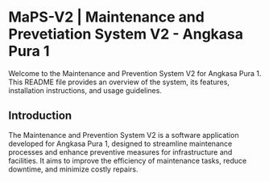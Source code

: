 # MaPS-V2 | Maintenance and Prevetiation System V2 - Angkasa Pura 1
Welcome to the Maintenance and Prevention System V2 for Angkasa Pura 1. This README file provides an overview of the system, its features, installation instructions, and usage guidelines.

## Introduction
The Maintenance and Prevention System V2 is a software application developed for Angkasa Pura 1, designed to streamline maintenance processes and enhance preventive measures for infrastructure and facilities. It aims to improve the efficiency of maintenance tasks, reduce downtime, and minimize costly repairs.
